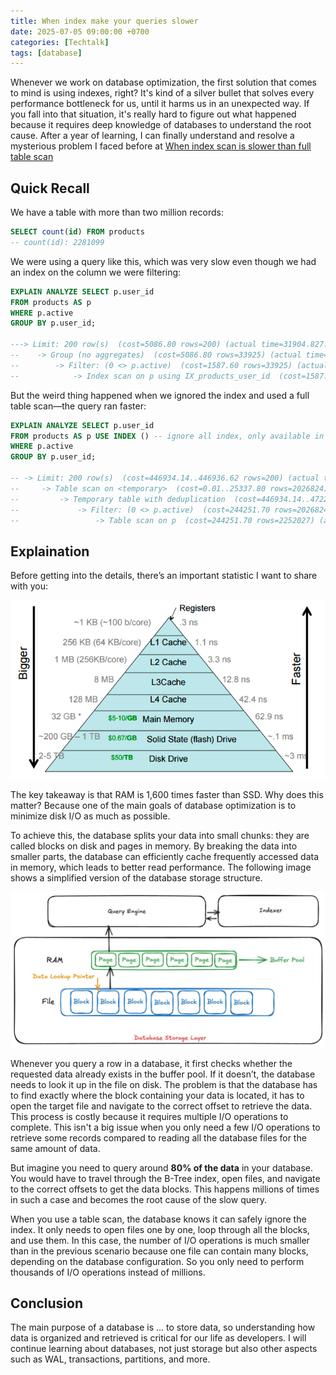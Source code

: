 ```yaml
---
title: When index make your queries slower
date: 2025-07-05 09:00:00 +0700
categories: [Techtalk]
tags: [database]
---
```


Whenever we work on database optimization, the first solution that comes to mind is using indexes, right? It's kind of a silver bullet that solves every performance bottleneck for us, until it harms us in an unexpected way. If you fall into that situation, it's really hard to figure out what happened because it requires deep knowledge of databases to understand the root cause. After a year of learning, I can finally understand and resolve a mysterious problem I faced before at [When index scan is slower than full table scan](./2023-05-20-when-index-scan-is-slower-than-full-table-scan.md)

## Quick Recall

We have a table with more than two million records:

```SQL
SELECT count(id) FROM products
-- count(id): 2281099
```

We were using a query like this, which was very slow even though we had an index on the column we were filtering:

```SQL
EXPLAIN ANALYZE SELECT p.user_id
FROM products AS p
WHERE p.active
GROUP BY p.user_id;

---> Limit: 200 row(s)  (cost=5086.80 rows=200) (actual time=31904.827..37635.793 rows=8 loops=1)
--    -> Group (no aggregates)  (cost=5086.80 rows=33925) (actual time=31904.825..37635.788 rows=8 loops=1)
--        -> Filter: (0 <> p.active)  (cost=1587.60 rows=33925) (actual time=28788.416..37635.374 rows=825 loops=1)
--            -> Index scan on p using IX_products_user_id  (cost=1587.60 rows=37694) (actual time=38.097..37491.597 rows=2281100 loops=1)
```

But the weird thing happened when we ignored the index and used a full table scan—the query ran faster:

```SQL
EXPLAIN ANALYZE SELECT p.user_id
FROM products AS p USE INDEX () -- ignore all index, only available in MySQL
WHERE p.active
GROUP BY p.user_id;

-- -> Limit: 200 row(s)  (cost=446934.14..446936.62 rows=200) (actual time=1152.400..1152.402 rows=8 loops=1)
--     -> Table scan on <temporary>  (cost=0.01..25337.80 rows=2026824) (actual time=0.002..0.003 rows=8 loops=1)
--         -> Temporary table with deduplication  (cost=446934.14..472271.92 rows=2026824) (actual time=1152.399..1152.401 rows=8 loops=1)
--             -> Filter: (0 <> p.active)  (cost=244251.70 rows=2026824) (actual time=0.285..1151.343 rows=825 loops=1)
--                 -> Table scan on p  (cost=244251.70 rows=2252027) (actual time=0.071..1021.024 rows=2281105 loops=1)
```

## Explaination

Before getting into the details, there’s an important statistic I want to share with you:

![Storage Latency Stats](/assets/img/2025-07-05-storage-latency.png)

The key takeaway is that RAM is 1,600 times faster than SSD. Why does this matter? Because one of the main goals of database optimization is to minimize disk I/O as much as possible.

To achieve this, the database splits your data into small chunks: they are called blocks on disk and pages in memory. By breaking the data into smaller parts, the database can efficiently cache frequently accessed data in memory, which leads to better read performance. The following image shows a simplified version of the database storage structure.

![Database Storage Structure](/assets/img/2025-07-05-database-storage-structure.jpg)

Whenever you query a row in a database, it first checks whether the requested data already exists in the buffer pool. If it doesn’t, the database needs to look it up in the file on disk. The problem is that the database has to find exactly where the block containing your data is located, it has to open the target file and navigate to the correct offset to retrieve the data. This process is costly because it requires multiple I/O operations to complete. This isn't a big issue when you only need a few I/O operations to retrieve some records compared to reading all the database files for the same amount of data.

But imagine you need to query around **80% of the data** in your database. You would have to travel through the B-Tree index, open files, and navigate to the correct offsets to get the data blocks. This happens millions of times in such a case and becomes the root cause of the slow query.

When you use a table scan, the database knows it can safely ignore the index. It only needs to open files one by one, loop through all the blocks, and use them. In this case, the number of I/O operations is much smaller than in the previous scenario because one file can contain many blocks, depending on the database configuration. So you only need to perform thousands of I/O operations instead of millions.

## Conclusion

The main purpose of a database is ... to store data, so understanding how data is organized and retrieved is critical for our life as developers. I will continue learning about databases, not just storage but also other aspects such as WAL, transactions, partitions, and more.
